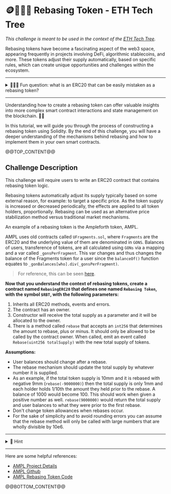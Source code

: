 # 🪙👩🏼‍🔬 Rebasing Token - ETH Tech Tree
*This challenge is meant to be used in the context of the [ETH Tech Tree](https://github.com/BuidlGuidl/eth-tech-tree).*

Rebasing tokens have become a fascinating aspect of the web3 space, appearing frequently in projects involving DeFi, algorithmic stablecoins, and more. These tokens adjust their supply automatically, based on specific rules, which can create unique opportunities and challenges within the ecosystem. 

---
<details markdown='1'><summary>👩🏽‍🏫 Fun question: what is an ERC20 that can be easily mistaken as a rebasing token? </summary>
Answer: An example of a token that exhibits traits that rhyme with rebasing, but is not rebasing, is stETH. stETH does not change its supply, instead its price increases as staking rewards accumulate. 
</details>  

---

Understanding how to create a rebasing token can offer valuable insights into more complex smart contract interactions and state management on the blockchain. 🧑‍💻

In this tutorial, we will guide you through the process of constructing a rebasing token using Solidity. By the end of this challenge, you will have a deeper understanding of the mechanisms behind rebasing and how to implement them in your own smart contracts.

@@TOP_CONTENT@@

## Challenge Description

This challenge will require users to write an ERC20 contract that contains rebasing token logic. 

Rebasing tokens automatically adjust its supply typically based on some external reason, for example: to target a specific price. As the token supply is increased or decreased periodically, the effects are applied to all token holders, proportionally. Rebasing can be used as an alternative price stabilization method versus traditional market mechanisms.

An example of a rebasing token is the Ampleforth token, AMPL.

AMPL uses old contracts called `UFragments.sol`, where `Fragments` are the ERC20 and the underlying value of them are denominated in `GONS`. Balances of users, transference of tokens, are all calculated using `GONs` via a mapping and a var called `_gonsPerFragment`. This var changes and thus changes the balance of the Fragments token for a user since the `balanceOf()` function equates to `_gonBalances[who].div(_gonsPerFragment)`. 

> For reference, this can be seen [here](https://etherscan.deth.net/address/0xD46bA6D942050d489DBd938a2C909A5d5039A161).

**Now that you understand the context of rebasing tokens, create a contract named `RebasingERC20` that defines one named `Rebasing Token`, with the symbol `$RBT`, with the following parameters:**

1. Inherits all ERC20 methods, events and errors.
2. The contract has an owner.
3. Constructor will receive the total supply as a parameter and it will be allocated to the owner.
4. There is a method called `rebase` that accepts an `int256` that determines the amount to rebase, plus or minus. It should only be allowed to be called by the contract owner. When called, emit an event called `Rebase(uint256 totalSupply)` with the new total supply of tokens.

**Assumptions:**

- User balances should change after a rebase.
- The rebase mechanism should update the total supply by whatever number it is supplied.
- As an example, if the total token supply is 10mm and it is rebased with negative 9mm (`rebase(-9000000)`) then the total supply is only 1mm and each holder holds 1/10th the amount they held prior to the rebase. A balance of 1000 would become 100. This should work when given a positive number as well. `rebase(9000000)` would return the total supply and user balances to what they were prior to the first rebase. 
- Don't change token allowances when rebases occur.
- For the sake of simplicity and to avoid rounding errors you can assume that the rebase method will only be called with large numbers that are wholly divisible by 10e6.

---
<details markdown='1'>
<summary>🔎 Hint</summary>
You will need to either inherit an OpenZeppelin ERC20 implementation and override several of methods or just implement your own ERC20 implementation from scratch.
<details markdown='1'>
<summary>Another hint please?!</summary>
The balances returned by `balanceOf(address)` will need to be different from the actual internal balances. You may find it helpful to assign the totalSupply constructor parameter to a variable so you can reference it later when determining how much the supply has changed through rebasing.
<details markdown='1'>
<summary>Come again?</summary>
When you return a users balance it should be derived by some logic. You could define a variable that gets adjusted when a rebase occurs and divide/multiply the internally tracked balance by this variable to return the adjusted balance. Each time a rebase occurs this variable would be updated accordingly.
</details>
</details>
</details>

---
Here are some helpful references:
- [AMPL Project Details](https://docs.ampleforth.org/learn/about-the-ampleforth-protocol#:~:text=their%20FORTH%20tokens.-,How%20the%20Ampleforth%20Protocol%20Works,-The%20Ampleforth%20Protocol)
- [AMPL Github](https://github.com/ampleforth/ampleforth-contracts/tree/master)
- [AMPL Rebasing Token Code](https://etherscan.deth.net/address/0xD46bA6D942050d489DBd938a2C909A5d5039A161)

@@BOTTOM_CONTENT@@
